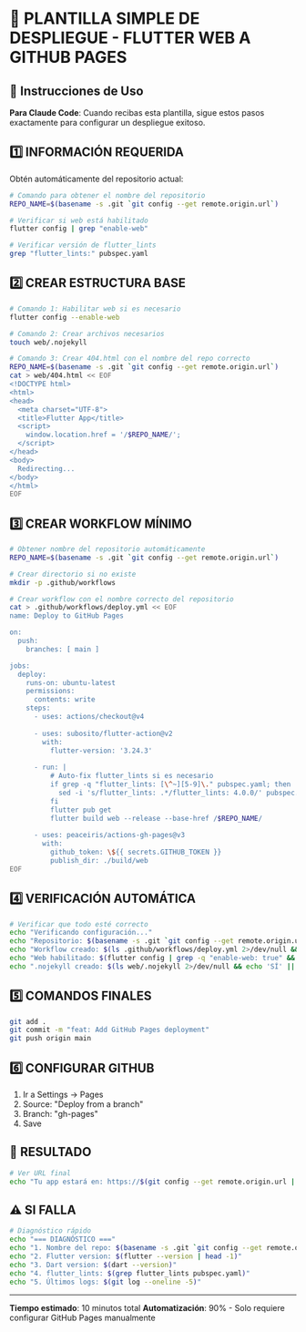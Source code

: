 # 🚀 PLANTILLA SIMPLE DE DESPLIEGUE - FLUTTER WEB A GITHUB PAGES

## 📌 Instrucciones de Uso
**Para Claude Code**: Cuando recibas esta plantilla, sigue estos pasos exactamente para configurar un despliegue exitoso.

## 1️⃣ INFORMACIÓN REQUERIDA
Obtén automáticamente del repositorio actual:

```bash
# Comando para obtener el nombre del repositorio
REPO_NAME=$(basename -s .git `git config --get remote.origin.url`)

# Verificar si web está habilitado
flutter config | grep "enable-web"

# Verificar versión de flutter_lints
grep "flutter_lints:" pubspec.yaml
```

## 2️⃣ CREAR ESTRUCTURA BASE

```bash
# Comando 1: Habilitar web si es necesario
flutter config --enable-web

# Comando 2: Crear archivos necesarios
touch web/.nojekyll

# Comando 3: Crear 404.html con el nombre del repo correcto
REPO_NAME=$(basename -s .git `git config --get remote.origin.url`)
cat > web/404.html << EOF
<!DOCTYPE html>
<html>
<head>
  <meta charset="UTF-8">
  <title>Flutter App</title>
  <script>
    window.location.href = '/$REPO_NAME/';
  </script>
</head>
<body>
  Redirecting...
</body>
</html>
EOF
```

## 3️⃣ CREAR WORKFLOW MÍNIMO

```bash
# Obtener nombre del repositorio automáticamente
REPO_NAME=$(basename -s .git `git config --get remote.origin.url`)

# Crear directorio si no existe
mkdir -p .github/workflows

# Crear workflow con el nombre correcto del repositorio
cat > .github/workflows/deploy.yml << EOF
name: Deploy to GitHub Pages

on:
  push:
    branches: [ main ]

jobs:
  deploy:
    runs-on: ubuntu-latest
    permissions:
      contents: write
    steps:
      - uses: actions/checkout@v4
      
      - uses: subosito/flutter-action@v2
        with:
          flutter-version: '3.24.3'
          
      - run: |
          # Auto-fix flutter_lints si es necesario
          if grep -q "flutter_lints: [\^~][5-9]\." pubspec.yaml; then
            sed -i 's/flutter_lints: .*/flutter_lints: 4.0.0/' pubspec.yaml
          fi
          flutter pub get
          flutter build web --release --base-href /$REPO_NAME/
          
      - uses: peaceiris/actions-gh-pages@v3
        with:
          github_token: \${{ secrets.GITHUB_TOKEN }}
          publish_dir: ./build/web
EOF
```

## 4️⃣ VERIFICACIÓN AUTOMÁTICA

```bash
# Verificar que todo esté correcto
echo "Verificando configuración..."
echo "Repositorio: $(basename -s .git `git config --get remote.origin.url`)"
echo "Workflow creado: $(ls .github/workflows/deploy.yml 2>/dev/null && echo 'SÍ' || echo 'NO')"
echo "Web habilitado: $(flutter config | grep -q "enable-web: true" && echo 'SÍ' || echo 'NO')"
echo ".nojekyll creado: $(ls web/.nojekyll 2>/dev/null && echo 'SÍ' || echo 'NO')"
```

## 5️⃣ COMANDOS FINALES

```bash
git add .
git commit -m "feat: Add GitHub Pages deployment"
git push origin main
```

## 6️⃣ CONFIGURAR GITHUB

1. Ir a Settings → Pages
2. Source: "Deploy from a branch"
3. Branch: "gh-pages"
4. Save

## 🎯 RESULTADO
```bash
# Ver URL final
echo "Tu app estará en: https://$(git config --get remote.origin.url | sed 's/.*github.com[:/]\(.*\)\/\(.*\).git/\1/').github.io/$(basename -s .git `git config --get remote.origin.url`)/"
```

## ⚠️ SI FALLA
```bash
# Diagnóstico rápido
echo "=== DIAGNÓSTICO ==="
echo "1. Nombre del repo: $(basename -s .git `git config --get remote.origin.url`)"
echo "2. Flutter version: $(flutter --version | head -1)"
echo "3. Dart version: $(dart --version)"
echo "4. flutter_lints: $(grep flutter_lints pubspec.yaml)"
echo "5. Últimos logs: $(git log --oneline -5)"
```

---
**Tiempo estimado**: 10 minutos total
**Automatización**: 90% - Solo requiere configurar GitHub Pages manualmente